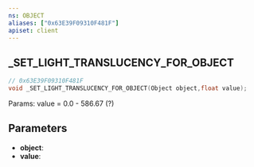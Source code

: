 ```yaml
---
ns: OBJECT
aliases: ["0x63E39F09310F481F"]
apiset: client
---
```

## _SET_LIGHT_TRANSLUCENCY_FOR_OBJECT

```c
// 0x63E39F09310F481F
void _SET_LIGHT_TRANSLUCENCY_FOR_OBJECT(Object object,float value);
```

Params: value = 0.0 - 586.67 (?)

## Parameters
* **object**:
* **value**:



